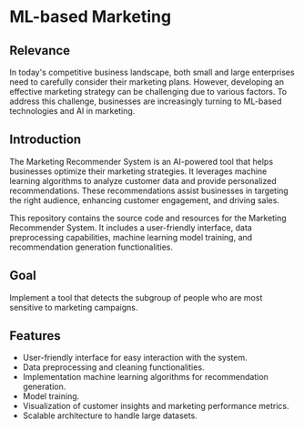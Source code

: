 # ML-based Marketing
## Relevance
In today's competitive business landscape, both small and large enterprises need to carefully consider their marketing plans. However, developing an effective marketing strategy can be challenging due to various factors. To address this challenge, businesses are increasingly turning to ML-based technologies and AI in marketing.

## Introduction
The Marketing Recommender System is an AI-powered tool that helps businesses optimize their marketing strategies. It leverages machine learning algorithms to analyze customer data and provide personalized recommendations. These recommendations assist businesses in targeting the right audience, enhancing customer engagement, and driving sales.

This repository contains the source code and resources for the Marketing Recommender System. It includes a user-friendly interface, data preprocessing capabilities, machine learning model training, and recommendation generation functionalities.

## Goal
Implement a tool that detects the subgroup of people who are most sensitive to marketing campaigns.

## Features
- User-friendly interface for easy interaction with the system.
- Data preprocessing and cleaning functionalities.
- Implementation machine learning algorithms for recommendation generation.
- Model training.
- Visualization of customer insights and marketing performance metrics.
- Scalable architecture to handle large datasets.
